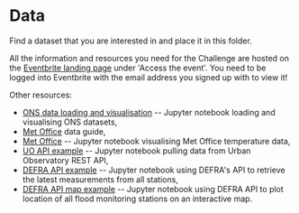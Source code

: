 # Data

Find a dataset that you are interested in and place it in this folder.

All the information and resources you need for the Challenge are hosted on the [Eventbrite landing page](https://www.eventbrite.co.uk/e/annes-student-analysis-challenge-tickets-257061817817) under 'Access the event'. You need to be logged into Eventbrite with the email address you signed up with to view it!

Other resources:
- [ONS data loading and visualisation](../exploratory/00-ons-example.ipynb) -- Jupyter notebook loading and visualising ONS datasets,
- [Met Office](./met-office-data-guide.md) data guide,
- [Met Office](../exploratory/01-met-office-temp.ipynb) -- Jupyter notebook visualising Met Office temperature data,
- [UO API example](../exploratory/02-uo-api.ipynb) -- Jupyter notebook pulling data from Urban Observatory REST API,
- [DEFRA API example](../exploratory/03-defra-api.ipynb) -- Jupyter notebook using DEFRA's API to retrieve the latest measurements from all stations,
- [DEFRA API map example](exploratory/03-defra-map.ipynb) -- Jupyter notebook using DEFRA API to plot location of all flood monitoring stations on an interactive map.

